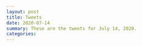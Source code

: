 ```yaml
---
layout: post
title: Tweets
date: 2020-07-14
summary: These are the tweets for July 14, 2020.
categories:
---
```


